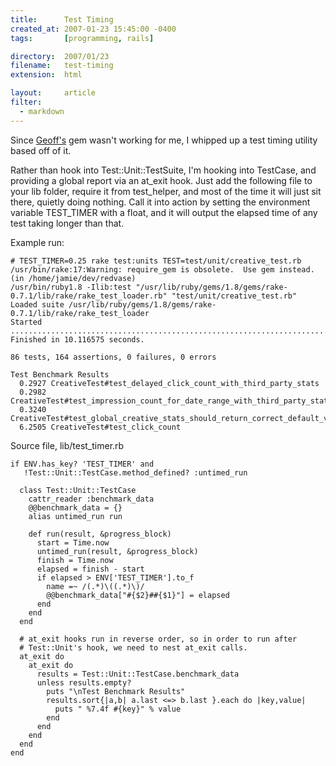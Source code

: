 ```yaml
---
title:      Test Timing
created_at: 2007-01-23 15:45:00 -0400
tags:       [programming, rails]

directory:  2007/01/23
filename:   test-timing
extension:  html

layout:     article
filter:
  - markdown
---
```

Since [Geoff's][] gem wasn't working for me, I whipped up a test timing utility based off of it.

Rather than hook into Test::Unit::TestSuite, I'm hooking into TestCase, and providing a global report via an at\_exit hook. Just add the following file to your lib folder, require it from test\_helper, and most of the time it will just sit there, quietly doing nothing. Call it into action by setting the environment variable TEST\_TIMER with a float, and it will output the elapsed time of any test taking longer than that.

Example run:

    # TEST_TIMER=0.25 rake test:units TEST=test/unit/creative_test.rb
    /usr/bin/rake:17:Warning: require_gem is obsolete.  Use gem instead.
    (in /home/jamie/dev/redvase)
    /usr/bin/ruby1.8 -Ilib:test "/usr/lib/ruby/gems/1.8/gems/rake-0.7.1/lib/rake/rake_test_loader.rb" "test/unit/creative_test.rb"
    Loaded suite /usr/lib/ruby/gems/1.8/gems/rake-0.7.1/lib/rake/rake_test_loader
    Started
    ......................................................................................
    Finished in 10.116575 seconds.
    
    86 tests, 164 assertions, 0 failures, 0 errors
    
    Test Benchmark Results
      0.2927 CreativeTest#test_delayed_click_count_with_third_party_stats
      0.2982 CreativeTest#test_impression_count_for_date_range_with_third_party_stats_offset
      0.3240 CreativeTest#test_global_creative_stats_should_return_correct_default_values
      6.2505 CreativeTest#test_click_count

Source file, lib/test_timer.rb

    if ENV.has_key? 'TEST_TIMER' and
       !Test::Unit::TestCase.method_defined? :untimed_run
    
      class Test::Unit::TestCase
        cattr_reader :benchmark_data
        @@benchmark_data = {}
        alias untimed_run run
    
        def run(result, &progress_block)
          start = Time.now
          untimed_run(result, &progress_block)
          finish = Time.now
          elapsed = finish - start
          if elapsed > ENV['TEST_TIMER'].to_f
            name =~ /(.*)\((.*)\)/
            @@benchmark_data["#{$2}##{$1}"] = elapsed
          end
        end
      end
    
      # at_exit hooks run in reverse order, so in order to run after
      # Test::Unit's hook, we need to nest at_exit calls.
      at_exit do
        at_exit do
          results = Test::Unit::TestCase.benchmark_data
          unless results.empty?
            puts "\nTest Benchmark Results"
            results.sort{|a,b| a.last <=> b.last }.each do |key,value|
              puts " %7.4f #{key}" % value
            end
          end
        end
      end
    end


[Geoff's]: http://www.oreillynet.com/ruby/blog/2006/10/test_tidbits.html


